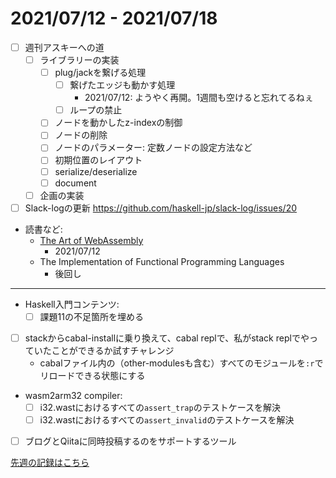 # 2021/07/12 - 2021/07/18

- [ ] 週刊アスキーへの道
    - [ ] ライブラリーの実装
        - [ ] plug/jackを繋げる処理
            - [ ] 繋げたエッジも動かす処理
                - 2021/07/12: ようやく再開。1週間も空けると忘れてるねぇ
            - [ ] ループの禁止
        - [ ] ノードを動かしたz-indexの制御
        - [ ] ノードの削除
        - [ ] ノードのパラメーター: 定数ノードの設定方法など
        - [ ] 初期位置のレイアウト
        - [ ] serialize/deserialize
        - [ ] document
    - [ ] 企画の実装
- [ ] Slack-logの更新 <https://github.com/haskell-jp/slack-log/issues/20>
- 読書など:
    - [The Art of WebAssembly](https://nostarch.com/art-webassembly)
        - 2021/07/12
    - The Implementation of Functional Programming Languages
        - 後回し

------

- Haskell入門コンテンツ:
    - [ ] 課題11の不足箇所を埋める
- [ ] stackからcabal-installに乗り換えて、cabal replで、私がstack replでやっていたことができるか試すチャレンジ
    - cabalファイル内の（other-modulesも含む）すべてのモジュールを`:r`でリロードできる状態にする
- wasm2arm32 compiler:
    - [ ] i32.wastにおけるすべての`assert_trap`のテストケースを解決
    - [ ] i32.wastにおけるすべての`assert_invalid`のテストケースを解決
- [ ] ブログとQiitaに同時投稿するのをサポートするツール

[先週の記録はこちら](https://github.com/igrep/daily-commits/blob/0e655e86b336fa8107b61a984e32e4ec91f890ea/yesterday.md)
